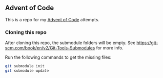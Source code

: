## Advent of Code  

This is a repo for my [Advent of Code](https://adventofcode.com) attempts.

### Cloning this repo

After cloning this repo, the submodule folders will be empty. See https://git-scm.com/book/en/v2/Git-Tools-Submodules for more info.  

Run the following commands to get the missing files:  

```bash
git submodule init
git submodule update
```
